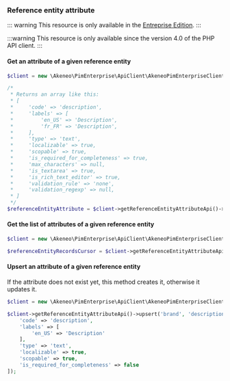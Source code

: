 ### Reference entity attribute

::: warning
This resource is only available in the [Entreprise Edition](https://www.akeneo.com/enterprise-edition/).
:::

:::warning
This resource is only available since the version 4.0 of the PHP API client.
:::

#### Get an attribute of a given reference entity

```php
$client = new \Akeneo\PimEnterprise\ApiClient\AkeneoPimEnterpriseClientBuilder('http://akeneo.com/')->buildAuthenticatedByPassword('client_id', 'secret', 'admin', 'admin');

/*
 * Returns an array like this:
 * [
 *     'code' => 'description',
 *     'labels' => [
 *         'en_US' => 'Description',
 *         'fr_FR' => 'Description',
 *     ],
 *     'type' => 'text',
 *     'localizable' => true,
 *     'scopable' => true,
 *     'is_required_for_completeness' => true,
 *     'max_characters' => null,
 *     'is_textarea' => true,
 *     'is_rich_text_editor' => true,
 *     'validation_rule' => 'none',
 *     'validation_regexp' => null,
 * ]
 */
$referenceEntityAttribute = $client->getReferenceEntityAttributeApi()->get('brand', 'description');
```

#### Get the list of attributes of a given reference entity

```php
$client = new \Akeneo\PimEnterprise\ApiClient\AkeneoPimEnterpriseClientBuilder('http://akeneo.com/')->buildAuthenticatedByPassword('client_id', 'secret', 'admin', 'admin');

$referenceEntityRecordsCursor = $client->getReferenceEntityAttributeApi()->all('brand');
```

#### Upsert an attribute of a given reference entity

If the attribute does not exist yet, this method creates it, otherwise it updates it.

```php
$client = new \Akeneo\PimEnterprise\ApiClient\AkeneoPimEnterpriseClientBuilder('http://akeneo.com/')->buildAuthenticatedByPassword('client_id', 'secret', 'admin', 'admin');

$client->getReferenceEntityAttributeApi()->upsert('brand', 'description', [
    'code' => 'description',
    'labels' => [
        'en_US' => 'Description'
    ],
    'type' => 'text',
    'localizable' => true,
    'scopable' => true,
    'is_required_for_completeness' => false
]);
```
